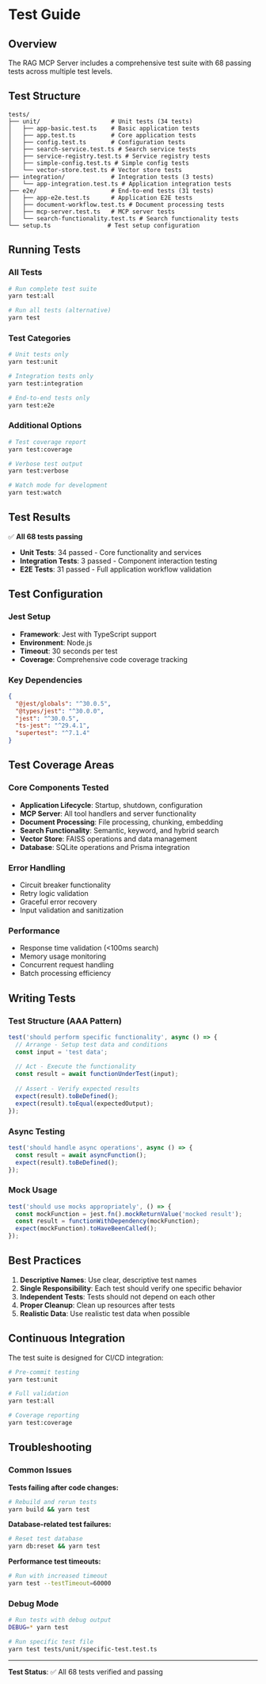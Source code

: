 # Test Guide

## Overview

The RAG MCP Server includes a comprehensive test suite with 68 passing tests across multiple test levels.

## Test Structure

```
tests/
├── unit/                    # Unit tests (34 tests)
│   ├── app-basic.test.ts    # Basic application tests
│   ├── app.test.ts          # Core application tests
│   ├── config.test.ts       # Configuration tests
│   ├── search-service.test.ts # Search service tests
│   ├── service-registry.test.ts # Service registry tests
│   ├── simple-config.test.ts # Simple config tests
│   └── vector-store.test.ts # Vector store tests
├── integration/             # Integration tests (3 tests)
│   └── app-integration.test.ts # Application integration tests
├── e2e/                     # End-to-end tests (31 tests)
│   ├── app-e2e.test.ts      # Application E2E tests
│   ├── document-workflow.test.ts # Document processing tests
│   ├── mcp-server.test.ts   # MCP server tests
│   └── search-functionality.test.ts # Search functionality tests
└── setup.ts                # Test setup configuration
```

## Running Tests

### All Tests
```bash
# Run complete test suite
yarn test:all

# Run all tests (alternative)
yarn test
```

### Test Categories
```bash
# Unit tests only
yarn test:unit

# Integration tests only
yarn test:integration

# End-to-end tests only
yarn test:e2e
```

### Additional Options
```bash
# Test coverage report
yarn test:coverage

# Verbose test output
yarn test:verbose

# Watch mode for development
yarn test:watch
```

## Test Results

✅ **All 68 tests passing**

- **Unit Tests**: 34 passed - Core functionality and services
- **Integration Tests**: 3 passed - Component interaction testing
- **E2E Tests**: 31 passed - Full application workflow validation

## Test Configuration

### Jest Setup
- **Framework**: Jest with TypeScript support
- **Environment**: Node.js
- **Timeout**: 30 seconds per test
- **Coverage**: Comprehensive code coverage tracking

### Key Dependencies
```json
{
  "@jest/globals": "^30.0.5",
  "@types/jest": "^30.0.0",
  "jest": "^30.0.5",
  "ts-jest": "^29.4.1",
  "supertest": "^7.1.4"
}
```

## Test Coverage Areas

### Core Components Tested
- **Application Lifecycle**: Startup, shutdown, configuration
- **MCP Server**: All tool handlers and server functionality
- **Document Processing**: File processing, chunking, embedding
- **Search Functionality**: Semantic, keyword, and hybrid search
- **Vector Store**: FAISS operations and data management
- **Database**: SQLite operations and Prisma integration

### Error Handling
- Circuit breaker functionality
- Retry logic validation
- Graceful error recovery
- Input validation and sanitization

### Performance
- Response time validation (<100ms search)
- Memory usage monitoring
- Concurrent request handling
- Batch processing efficiency

## Writing Tests

### Test Structure (AAA Pattern)
```typescript
test('should perform specific functionality', async () => {
  // Arrange - Setup test data and conditions
  const input = 'test data';
  
  // Act - Execute the functionality
  const result = await functionUnderTest(input);
  
  // Assert - Verify expected results
  expect(result).toBeDefined();
  expect(result).toEqual(expectedOutput);
});
```

### Async Testing
```typescript
test('should handle async operations', async () => {
  const result = await asyncFunction();
  expect(result).toBeDefined();
});
```

### Mock Usage
```typescript
test('should use mocks appropriately', () => {
  const mockFunction = jest.fn().mockReturnValue('mocked result');
  const result = functionWithDependency(mockFunction);
  expect(mockFunction).toHaveBeenCalled();
});
```

## Best Practices

1. **Descriptive Names**: Use clear, descriptive test names
2. **Single Responsibility**: Each test should verify one specific behavior
3. **Independent Tests**: Tests should not depend on each other
4. **Proper Cleanup**: Clean up resources after tests
5. **Realistic Data**: Use realistic test data when possible

## Continuous Integration

The test suite is designed for CI/CD integration:

```bash
# Pre-commit testing
yarn test:unit

# Full validation
yarn test:all

# Coverage reporting
yarn test:coverage
```

## Troubleshooting

### Common Issues

**Tests failing after code changes:**
```bash
# Rebuild and rerun tests
yarn build && yarn test
```

**Database-related test failures:**
```bash
# Reset test database
yarn db:reset && yarn test
```

**Performance test timeouts:**
```bash
# Run with increased timeout
yarn test --testTimeout=60000
```

### Debug Mode
```bash
# Run tests with debug output
DEBUG=* yarn test

# Run specific test file
yarn test tests/unit/specific-test.test.ts
```

---

**Test Status**: ✅ All 68 tests verified and passing